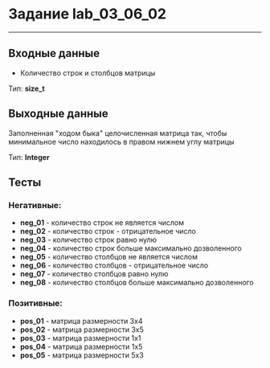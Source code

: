 # Задание lab_03_06_02
***
## Входные данные
- Количество строк и столбцов матрицы

Тип: **size_t**

## Выходные данные
Заполненная "ходом быка" целочисленная матрица так, чтобы минимальное число находилось в правом нижнем углу матрицы

Тип: **Integer**

## Тесты
### Негативные:
- **neg_01** - количество строк не является числом
- **neg_02** - количество строк - отрицательное число
- **neg_03** - количество строк равно нулю
- **neg_04** - количество строк больше максимально дозволенного 
- **neg_05** - количество столбцов не является числом
- **neg_06** - количество столбцов - отрицательное число
- **neg_07** - количество столбцов равно нулю
- **neg_08** - количество столбцов больше максимально дозволенного

### Позитивные:
- **pos_01** - матрица размерности 3x4
- **pos_02** - матрица размерности 3х5
- **pos_03** - матрица размерности 1х1
- **pos_04** - матрица размерности 1х5
- **pos_05** - матрица размерности 5х3